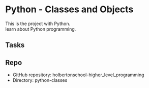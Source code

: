 # Python - Classes and Objects

This is the project with Python.  
learn about Python programming.

## Tasks

## Repo
* GitHub repository: holbertonschool-higher_level_programming 
* Directory: python-classes

